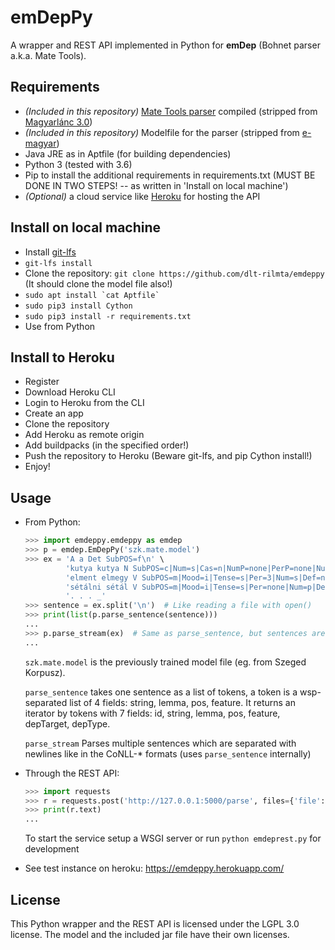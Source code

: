 
# emDepPy
A wrapper and REST API implemented in Python for __emDep__ (Bohnet parser a.k.a. Mate Tools).

## Requirements

  - _(Included in this repository)_ [Mate Tools parser](http://www.ims.uni-stuttgart.de/forschung/ressourcen/werkzeuge/matetools.en.html) compiled (stripped from [Magyarlánc 3.0](https://github.com/antaljanosbenjamin/magyarlanc/tree/b558823b2d1f9cdc0b5c0ad93b628e96fe251cc1))
  - _(Included in this repository)_ Modelfile for the parser (stripped from [e-magyar](https://github.com/dlt-rilmta/hunlp-GATE/tree/7a75b470753da7e655796c0b1bcaa97e8e143540))
  - Java JRE as in Aptfile (for building dependencies)
  - Python 3 (tested with 3.6)
  - Pip to install the additional requirements in requirements.txt
(MUST BE DONE IN TWO STEPS! -- as written in 'Install on local machine')
  - _(Optional)_ a cloud service like [Heroku](https://heroku.com) for hosting the API

## Install on local machine

  - Install [git-lfs](https://git-lfs.github.com/)
  - `git-lfs install` 
  - Clone the repository: `git clone https://github.com/dlt-rilmta/emdeppy` (It should clone the model file also!)
  - ``sudo apt install `cat Aptfile` ``
  - `sudo pip3 install Cython`
  - `sudo pip3 install -r requirements.txt`
  - Use from Python

## Install to Heroku

  - Register
  - Download Heroku CLI
  - Login to Heroku from the CLI
  - Create an app
  - Clone the repository
  - Add Heroku as remote origin
  - Add buildpacks (in the specified order!)
  - Push the repository to Heroku (Beware git-lfs, and pip Cython install!)
  - Enjoy!

## Usage

  - From Python:

	```python
	>>> import emdeppy.emdeppy as emdep
	>>> p = emdep.EmDepPy('szk.mate.model')
	>>> ex = 'A a Det SubPOS=f\n' \
             'kutya kutya N SubPOS=c|Num=s|Cas=n|NumP=none|PerP=none|NumPd=none\n' \
             'elment elmegy V SubPOS=m|Mood=i|Tense=s|Per=3|Num=s|Def=n\n' \
             'sétálni sétál V SubPOS=m|Mood=i|Tense=s|Per=none|Num=p|Def=n\n' \
             '. . . _'
	>>> sentence = ex.split('\n')  # Like reading a file with open()
	>>> print(list(p.parse_sentence(sentence)))
	...
	>>> p.parse_stream(ex)  # Same as parse_sentence, but sentences are separated with empty lines (like CoNLL-* fomrat)
	...
	```

	`szk.mate.model` is the previously trained model file (eg. from Szeged Korpusz).

	`parse_sentence` takes one sentence as a list of tokens,
a token is a wsp-separated list of 4 fields:
string, lemma, pos, feature.
It returns an iterator by tokens with 7 fields:
id, string, lemma, pos, feature, depTarget, depType.

	`parse_stream` Parses multiple sentences which are separated with newlines like in the CoNLL-* formats (uses `parse_sentence` internally)

- Through the REST API:
	```python
	>>> import requests
	>>> r = requests.post('http://127.0.0.1:5000/parse', files={'file':open('parse_test.hfst', encoding='UTF-8')})
	>>> print(r.text)
	...
	```

	To start the service setup a WSGI server or run `python emdeprest.py` for development

- See test instance on heroku: https://emdeppy.herokuapp.com/


## License

This Python wrapper and the REST API is licensed under the LGPL 3.0 license.
The model and the included jar file have their own licenses.
